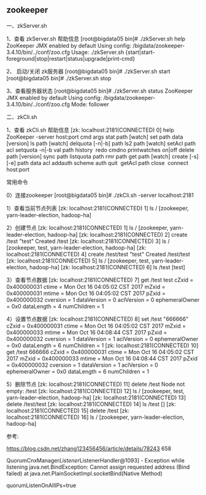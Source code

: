 ## zookeeper

一、zkServer.sh

1、查看 zkServer.sh 帮助信息
[root@bigdata05 bin]# ./zkServer.sh help
ZooKeeper JMX enabled by default
Using config: /bigdata/zookeeper-3.4.10/bin/../conf/zoo.cfg
Usage: ./zkServer.sh {start|start-foreground|stop|restart|status|upgrade|print-cmd}

2、 启动/关闭 zk服务器
[root@bigdata05 bin]# ./zkServer.sh start
[root@bigdata05 bin]# ./zkServer.sh stop

3、查看服务器状态
[root@bigdata05 bin]# ./zkServer.sh status
ZooKeeper JMX enabled by default
Using config: /bigdata/zookeeper-3.4.10/bin/../conf/zoo.cfg
Mode: follower


二、zkCli.sh

1、查看 zkCli.sh 帮助信息
[zk: localhost:2181(CONNECTED) 0] help
ZooKeeper -server host:port cmd args
stat path [watch]
set path data [version]
ls path [watch]
delquota [-n|-b] path
ls2 path [watch]
setAcl path acl
setquota -n|-b val path
history 
redo cmdno
printwatches on|off
delete path [version]
sync path
listquota path
rmr path
get path [watch]
create [-s] [-e] path data acl
addauth scheme auth
quit 
getAcl path
close 
connect host:port


常用命令

0）连接zookeeper
[root@bigdata05 bin]# ./zkCli.sh -server localhost:2181

1）查看当前节点列表
[zk: localhost:2181(CONNECTED) 1] ls /
[zookeeper, yarn-leader-election, hadoop-ha]

2）创建节点
[zk: localhost:2181(CONNECTED) 1] ls /
[zookeeper, yarn-leader-election, hadoop-ha]
[zk: localhost:2181(CONNECTED) 2] create /test "test"
Created /test
[zk: localhost:2181(CONNECTED) 3] ls /
[zookeeper, test, yarn-leader-election, hadoop-ha]
[zk: localhost:2181(CONNECTED) 4] create /test/test "test"
Created /test/test
[zk: localhost:2181(CONNECTED) 5] ls /
[zookeeper, test, yarn-leader-election, hadoop-ha]
[zk: localhost:2181(CONNECTED) 6] ls /test
[test]

3）查看节点数据
[zk: localhost:2181(CONNECTED) 7] get /test
test
cZxid = 0x400000031
ctime = Mon Oct 16 04:05:02 CST 2017
mZxid = 0x400000031
mtime = Mon Oct 16 04:05:02 CST 2017
pZxid = 0x400000032
cversion = 1
dataVersion = 0
aclVersion = 0
ephemeralOwner = 0x0
dataLength = 4
numChildren = 1

4）设置节点数据
[zk: localhost:2181(CONNECTED) 8] set /test "666666"
cZxid = 0x400000031
ctime = Mon Oct 16 04:05:02 CST 2017
mZxid = 0x400000033
mtime = Mon Oct 16 04:08:44 CST 2017
pZxid = 0x400000032
cversion = 1
dataVersion = 1
aclVersion = 0
ephemeralOwner = 0x0
dataLength = 6
numChildren = 1
[zk: localhost:2181(CONNECTED) 10] get /test
666666
cZxid = 0x400000031
ctime = Mon Oct 16 04:05:02 CST 2017
mZxid = 0x400000033
mtime = Mon Oct 16 04:08:44 CST 2017
pZxid = 0x400000032
cversion = 1
dataVersion = 1
aclVersion = 0
ephemeralOwner = 0x0
dataLength = 6
numChildren = 1

5）删除节点
[zk: localhost:2181(CONNECTED) 11] delete /test
Node not empty: /test
[zk: localhost:2181(CONNECTED) 12] ls /
[zookeeper, test, yarn-leader-election, hadoop-ha]
[zk: localhost:2181(CONNECTED) 13] delete /test/test
[zk: localhost:2181(CONNECTED) 14] ls /test
[]
[zk: localhost:2181(CONNECTED) 15] delete /test
[zk: localhost:2181(CONNECTED) 16] ls /
[zookeeper, yarn-leader-election, hadoop-ha]

参考:

https://blog.csdn.net/zhang123456456/article/details/78243
658



QuorumCnxManager$Listener$ListenerHandler@1093] - Exception while listening
java.net.BindException: Cannot assign requested address (Bind failed)
        at java.net.PlainSocketImpl.socketBind(Native Method)

quorumListenOnAllIPs=true